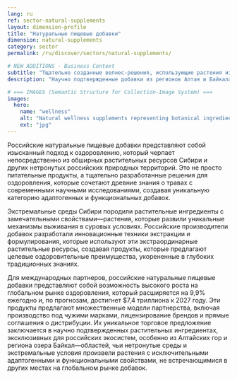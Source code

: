 ```yaml
---
lang: ru
ref: sector-natural-supplements
layout: dimension-profile
title: "Натуральные пищевые добавки"
dimension: natural-supplements
category: sector
permalink: /ru/discover/sectors/natural-supplements/

# NEW ADDITIONS - Business Context
subtitle: "Тщательно созданные велнес-решения, использующие растения из экстремальных сред с замечательными адаптогенными и функциональными свойствами"
description: "Научно подтвержденные добавки из регионов Алтая и Байкала, ориентированные на глобальный рынок велнеса стоимостью $7,4 триллиона."

# === IMAGES (Semantic Structure for Collection-Image System) ===
images:
  hero:
    name: "wellness"
    alt: "Natural wellness supplements representing botanical ingredients and health benefits"
    ext: "jpg"
---
```


Российские натуральные пищевые добавки представляют собой изысканный подход к оздоровлению, который черпает непосредственно из обширных растительных ресурсов Сибири и других нетронутых российских природных территорий. Это не просто питательные продукты, а тщательно разработанные решения для оздоровления, которые сочетают древние знания о травах с современными научными исследованиями, создавая уникальную категорию адаптогенных и функциональных добавок.

Экстремальные среды Сибири породили растительные ингредиенты с замечательными свойствами—растения, которые развили уникальные механизмы выживания в суровых условиях. Российские производители добавок разработали инновационные техники экстракции и формулирования, которые используют эти экстраординарные растительные ресурсы, создавая продукты, которые предлагают целевые оздоровительные преимущества, укорененные в глубоких традиционных знаниях.

Для международных партнеров, российские натуральные пищевые добавки представляют собой возможность высокого роста на глобальном рынке оздоровления, который расширяется на 9,9% ежегодно и, по прогнозам, достигнет $7,4 триллиона к 2027 году. Эти продукты предлагают множественные модели партнерства, включая производство под чужими марками, лицензирование брендов и прямые соглашения о дистрибуции. Их уникальное торговое предложение заключается в научно подтвержденных растительных ингредиентах, эксклюзивных для российских экосистем, особенно из Алтайских гор и региона озера Байкал—областей, чьи нетронутые среды и экстремальные условия произвели растения с исключительными адаптогенными и функциональными свойствами, не встречающимися в других местах на глобальном рынке добавок.

